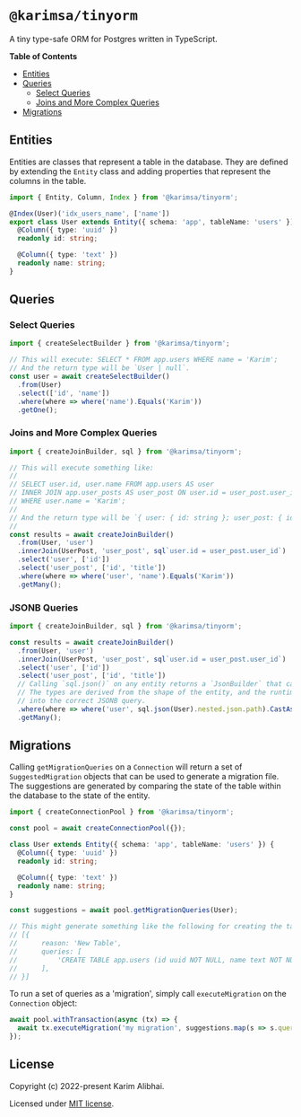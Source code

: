# `@karimsa/tinyorm`

A tiny type-safe ORM for Postgres written in TypeScript.

**Table of Contents**

- [Entities](#entities)
- [Queries](#queries)
    - [Select Queries](#select-queries)
    - [Joins and More Complex Queries](#joins-and-more-complex-queries)
- [Migrations](#migrations)

## Entities

Entities are classes that represent a table in the database. They are defined by extending the `Entity` class and adding properties that represent the columns in the table.

```ts
import { Entity, Column, Index } from '@karimsa/tinyorm';

@Index(User)('idx_users_name', ['name'])
export class User extends Entity({ schema: 'app', tableName: 'users' }) {
  @Column({ type: 'uuid' })
  readonly id: string;

  @Column({ type: 'text' })
  readonly name: string;
}
```

## Queries

### Select Queries

```ts
import { createSelectBuilder } from '@karimsa/tinyorm';

// This will execute: SELECT * FROM app.users WHERE name = 'Karim';
// And the return type will be `User | null`.
const user = await createSelectBuilder()
  .from(User)
  .select(['id', 'name'])
  .where(where => where('name').Equals('Karim'))
  .getOne();
```

### Joins and More Complex Queries

```ts
import { createJoinBuilder, sql } from '@karimsa/tinyorm';

// This will execute something like:
//
// SELECT user.id, user.name FROM app.users AS user
// INNER JOIN app.user_posts AS user_post ON user.id = user_post.user_id
// WHERE user.name = 'Karim';
//
// And the return type will be `{ user: { id: string }; user_post: { id: string; title: string } }[]`.
//
const results = await createJoinBuilder()
  .from(User, 'user')
  .innerJoin(UserPost, 'user_post', sql`user.id = user_post.user_id`)
  .select('user', ['id'])
  .select('user_post', ['id', 'title'])
  .where(where => where('user', 'name').Equals('Karim'))
  .getMany();
```

### JSONB Queries

```ts
import { createJoinBuilder, sql } from '@karimsa/tinyorm';

const results = await createJoinBuilder()
  .from(User, 'user')
  .innerJoin(UserPost, 'user_post', sql`user.id = user_post.user_id`)
  .select('user', ['id'])
  .select('user_post', ['id', 'title'])
  // Calling `sql.json()` on any entity returns a `JsonBuilder` that can be used to query JSONB columns.
  // The types are derived from the shape of the entity, and the runtime value is transformed internally
  // into the correct JSONB query.
  .where(where => where('user', sql.json(User).nested.json.path).CastAs('text').Equals('foobar'))
  .getMany();
```

## Migrations

Calling `getMigrationQueries` on a `Connection` will return a set of `SuggestedMigration` objects that can be used to generate a migration file. The suggestions are generated by comparing the state of the table within the database to the state of the entity.

```ts
import { createConnectionPool } from '@karimsa/tinyorm';

const pool = await createConnectionPool({});

class User extends Entity({ schema: 'app', tableName: 'users' }) {
  @Column({ type: 'uuid' })
  readonly id: string;

  @Column({ type: 'text' })
  readonly name: string;
}

const suggestions = await pool.getMigrationQueries(User);

// This might generate something like the following for creating the table:
// [{
//      reason: 'New Table',
//      queries: [
//          'CREATE TABLE app.users (id uuid NOT NULL, name text NOT NULL);',
//      ],
// }]
```

To run a set of queries as a 'migration', simply call `executeMigration` on the `Connection` object:

```ts
await pool.withTransaction(async (tx) => {
  await tx.executeMigration('my migration', suggestions.map(s => s.queries).flat());
});
```

## License

Copyright (c) 2022-present Karim Alibhai.

Licensed under [MIT license](LICENSE.md).
